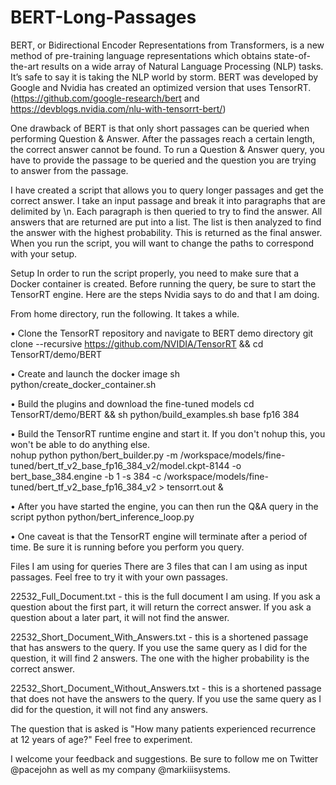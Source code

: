 # BERT-Long-Passages

BERT, or Bidirectional Encoder Representations from Transformers, is a new method of pre-training language representations which obtains state-of-the-art results on a wide array of Natural Language Processing (NLP) tasks.  It’s safe to say it is taking the NLP world by storm. BERT was developed by Google and Nvidia has created an optimized version that uses TensorRT. (https://github.com/google-research/bert and https://devblogs.nvidia.com/nlu-with-tensorrt-bert/)

One drawback of BERT is that only short passages can be queried when performing Question & Answer. After the passages reach a certain length, the correct answer cannot be found.  To run a Question & Answer query, you have to provide the passage to be queried and the question you are trying to answer from the passage.

I have created a script that allows you to query longer passages and get the correct answer.  I take an input passage and break it into paragraphs that are delimited by \n. Each paragraph is then queried to try to find the answer. All answers that are returned are put into a list. The list is then analyzed to find the answer with the highest probability.  This is returned as the final answer. When you run the script, you will want to change the paths to correspond with your setup.  

Setup
In order to run the script properly, you need to make sure that a Docker container is created. Before running the query, be sure to start the TensorRT engine. Here are the steps Nvidia says to do and that I am doing.

From home directory, run the following. It takes a while.

•	Clone the TensorRT repository and navigate to BERT demo directory
git clone --recursive https://github.com/NVIDIA/TensorRT && cd TensorRT/demo/BERT

•	Create and launch the docker image
sh python/create_docker_container.sh

•	Build the plugins and download the fine-tuned models
cd TensorRT/demo/BERT && sh python/build_examples.sh base fp16 384

•	Build the TensorRT runtime engine and start it. If you don't nohup this, you won't be able to do anything else.<br>
nohup python python/bert_builder.py -m /workspace/models/fine-tuned/bert_tf_v2_base_fp16_384_v2/model.ckpt-8144 -o bert_base_384.engine -b 1 -s 384 -c /workspace/models/fine-tuned/bert_tf_v2_base_fp16_384_v2 > tensorrt.out &

•	After you have started the engine, you can then run the Q&A query in the script
python python/bert_inference_loop.py

•	One caveat is that the TensorRT engine will terminate after a period of time.  Be sure it is running before you perform you query.

Files I am using for queries
There are 3 files that can I am using as input passages.  Feel free to try it with your own passages.

22532_Full_Document.txt - this is the full document I am using. If you ask a question about the first part, it will return the correct answer. If you ask a question about a later part, it will not find the answer.

22532_Short_Document_With_Answers.txt - this is a shortened passage that has answers to the query. If you use the same query as I did for the question, it will find 2 answers. The one with the higher probability is the correct answer.

22532_Short_Document_Without_Answers.txt - this is a shortened passage that does not have the answers to the query. If you use the same query as I did for the question, it will not find any answers.

The question that is asked is "How many patients experienced recurrence at 12 years of age?" Feel free to experiment.

I welcome your feedback and suggestions.  Be sure to follow me on Twitter @pacejohn as well as my company @markiiisystems.

